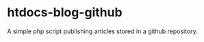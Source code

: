 htdocs-blog-github
==================

A simple php script publishing articles stored in a github repository.
